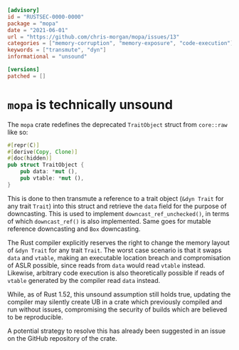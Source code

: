 ```toml
[advisory]
id = "RUSTSEC-0000-0000"
package = "mopa"
date = "2021-06-01"
url = "https://github.com/chris-morgan/mopa/issues/13"
categories = ["memory-corruption", "memory-exposure", "code-execution"]
keywords = ["transmute", "dyn"]
informational = "unsound"

[versions]
patched = []
```

# `mopa` is technically unsound
The `mopa` crate redefines the deprecated `TraitObject` struct from `core::raw` like so:
```rust
#[repr(C)]
#[derive(Copy, Clone)]
#[doc(hidden)]
pub struct TraitObject {
    pub data: *mut (),
    pub vtable: *mut (),
}
```
This is done to then transmute a reference to a trait object (`&dyn Trait` for any trait `Trait`) into this struct and retrieve the `data` field for the purpose of downcasting. This is used to implement `downcast_ref_unchecked()`, in terms of which `downcast_ref()` is also implemented. Same goes for mutable reference downcasting and `Box` downcasting.

The Rust compiler explicitly reserves the right to change the memory layout of `&dyn Trait` for any trait `Trait`. The worst case scenario is that it swaps `data` and `vtable`, making an executable location breach and compromisation of ASLR possible, since reads from `data` would read `vtable` instead. Likewise, arbitrary code execution is also theoretically possible if reads of `vtable` generated by the compiler read `data` instead.

While, as of Rust 1.52, this unsound assumption still holds true, updating the compiler may silently create UB in a crate which previously compiled and run without issues, compromising the security of builds which are believed to be reproducible.

A potential strategy to resolve this has already been suggested in an issue on the GitHub repository of the crate.
